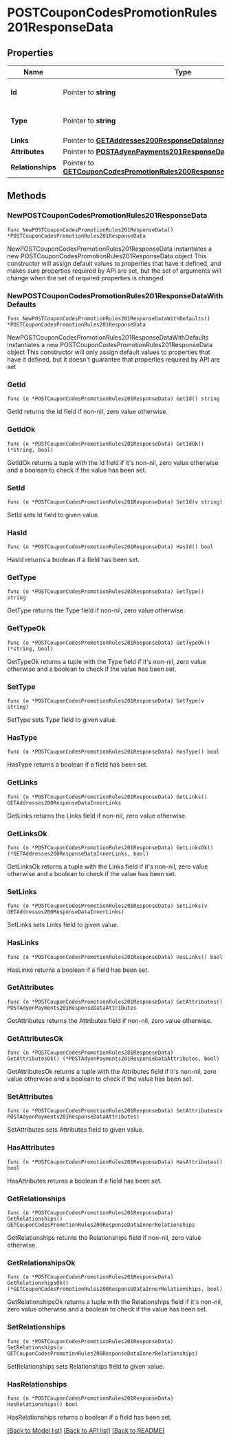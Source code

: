# POSTCouponCodesPromotionRules201ResponseData

## Properties

Name | Type | Description | Notes
------------ | ------------- | ------------- | -------------
**Id** | Pointer to **string** | The resource&#39;s id | [optional] 
**Type** | Pointer to **string** | The resource&#39;s type | [optional] 
**Links** | Pointer to [**GETAddresses200ResponseDataInnerLinks**](GETAddresses200ResponseDataInnerLinks.md) |  | [optional] 
**Attributes** | Pointer to [**POSTAdyenPayments201ResponseDataAttributes**](POSTAdyenPayments201ResponseDataAttributes.md) |  | [optional] 
**Relationships** | Pointer to [**GETCouponCodesPromotionRules200ResponseDataInnerRelationships**](GETCouponCodesPromotionRules200ResponseDataInnerRelationships.md) |  | [optional] 

## Methods

### NewPOSTCouponCodesPromotionRules201ResponseData

`func NewPOSTCouponCodesPromotionRules201ResponseData() *POSTCouponCodesPromotionRules201ResponseData`

NewPOSTCouponCodesPromotionRules201ResponseData instantiates a new POSTCouponCodesPromotionRules201ResponseData object
This constructor will assign default values to properties that have it defined,
and makes sure properties required by API are set, but the set of arguments
will change when the set of required properties is changed

### NewPOSTCouponCodesPromotionRules201ResponseDataWithDefaults

`func NewPOSTCouponCodesPromotionRules201ResponseDataWithDefaults() *POSTCouponCodesPromotionRules201ResponseData`

NewPOSTCouponCodesPromotionRules201ResponseDataWithDefaults instantiates a new POSTCouponCodesPromotionRules201ResponseData object
This constructor will only assign default values to properties that have it defined,
but it doesn't guarantee that properties required by API are set

### GetId

`func (o *POSTCouponCodesPromotionRules201ResponseData) GetId() string`

GetId returns the Id field if non-nil, zero value otherwise.

### GetIdOk

`func (o *POSTCouponCodesPromotionRules201ResponseData) GetIdOk() (*string, bool)`

GetIdOk returns a tuple with the Id field if it's non-nil, zero value otherwise
and a boolean to check if the value has been set.

### SetId

`func (o *POSTCouponCodesPromotionRules201ResponseData) SetId(v string)`

SetId sets Id field to given value.

### HasId

`func (o *POSTCouponCodesPromotionRules201ResponseData) HasId() bool`

HasId returns a boolean if a field has been set.

### GetType

`func (o *POSTCouponCodesPromotionRules201ResponseData) GetType() string`

GetType returns the Type field if non-nil, zero value otherwise.

### GetTypeOk

`func (o *POSTCouponCodesPromotionRules201ResponseData) GetTypeOk() (*string, bool)`

GetTypeOk returns a tuple with the Type field if it's non-nil, zero value otherwise
and a boolean to check if the value has been set.

### SetType

`func (o *POSTCouponCodesPromotionRules201ResponseData) SetType(v string)`

SetType sets Type field to given value.

### HasType

`func (o *POSTCouponCodesPromotionRules201ResponseData) HasType() bool`

HasType returns a boolean if a field has been set.

### GetLinks

`func (o *POSTCouponCodesPromotionRules201ResponseData) GetLinks() GETAddresses200ResponseDataInnerLinks`

GetLinks returns the Links field if non-nil, zero value otherwise.

### GetLinksOk

`func (o *POSTCouponCodesPromotionRules201ResponseData) GetLinksOk() (*GETAddresses200ResponseDataInnerLinks, bool)`

GetLinksOk returns a tuple with the Links field if it's non-nil, zero value otherwise
and a boolean to check if the value has been set.

### SetLinks

`func (o *POSTCouponCodesPromotionRules201ResponseData) SetLinks(v GETAddresses200ResponseDataInnerLinks)`

SetLinks sets Links field to given value.

### HasLinks

`func (o *POSTCouponCodesPromotionRules201ResponseData) HasLinks() bool`

HasLinks returns a boolean if a field has been set.

### GetAttributes

`func (o *POSTCouponCodesPromotionRules201ResponseData) GetAttributes() POSTAdyenPayments201ResponseDataAttributes`

GetAttributes returns the Attributes field if non-nil, zero value otherwise.

### GetAttributesOk

`func (o *POSTCouponCodesPromotionRules201ResponseData) GetAttributesOk() (*POSTAdyenPayments201ResponseDataAttributes, bool)`

GetAttributesOk returns a tuple with the Attributes field if it's non-nil, zero value otherwise
and a boolean to check if the value has been set.

### SetAttributes

`func (o *POSTCouponCodesPromotionRules201ResponseData) SetAttributes(v POSTAdyenPayments201ResponseDataAttributes)`

SetAttributes sets Attributes field to given value.

### HasAttributes

`func (o *POSTCouponCodesPromotionRules201ResponseData) HasAttributes() bool`

HasAttributes returns a boolean if a field has been set.

### GetRelationships

`func (o *POSTCouponCodesPromotionRules201ResponseData) GetRelationships() GETCouponCodesPromotionRules200ResponseDataInnerRelationships`

GetRelationships returns the Relationships field if non-nil, zero value otherwise.

### GetRelationshipsOk

`func (o *POSTCouponCodesPromotionRules201ResponseData) GetRelationshipsOk() (*GETCouponCodesPromotionRules200ResponseDataInnerRelationships, bool)`

GetRelationshipsOk returns a tuple with the Relationships field if it's non-nil, zero value otherwise
and a boolean to check if the value has been set.

### SetRelationships

`func (o *POSTCouponCodesPromotionRules201ResponseData) SetRelationships(v GETCouponCodesPromotionRules200ResponseDataInnerRelationships)`

SetRelationships sets Relationships field to given value.

### HasRelationships

`func (o *POSTCouponCodesPromotionRules201ResponseData) HasRelationships() bool`

HasRelationships returns a boolean if a field has been set.


[[Back to Model list]](../README.md#documentation-for-models) [[Back to API list]](../README.md#documentation-for-api-endpoints) [[Back to README]](../README.md)


